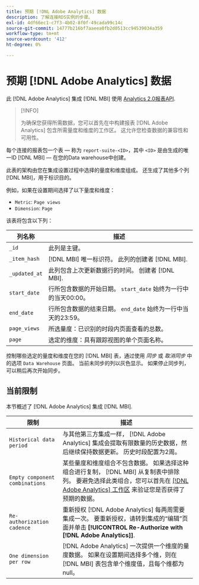 ```yaml
---
title: 预期 [!DNL Adobe Analytics] 数据
description: 了解连接RDS实例的步骤。
exl-id: 4df66ec1-c7f3-4b02-8f0f-49cada99c14c
source-git-commit: 14777b216bf7aaeea0fb2d0513cc94539034a359
workflow-type: tm+mt
source-wordcount: '412'
ht-degree: 0%

---
```


# 预期 [!DNL Adobe Analytics] 数据

此 [!DNL Adobe Analytics] 集成 [!DNL MBI] 使用 [Analytics 2.0报表API](https://developer.adobe.com/analytics-apis/docs/2.0/#!AdobeDocs/analytics-2.0-apis/master/README.md).

>[!INFO]
>
>为确保您获得所需数据，您可以首先在中构建报表 [!DNL Adobe Analytics] 包含所需量度和维度的工作区。 这允许您检查数据的兼容性和可用性。

每个连接的报表包一个表 — 称为 `report-suite-<ID>`，其中 `<ID>` 是由生成的唯一ID [!DNL MBI]  — 在您的Data warehouse中创建。

此表的架构由您在集成设置过程中选择的量度和维度组成。 还生成了其他多个列 [!DNL MBI]，用于标识目的。

例如，如果在设置期间选择了以下量度和维度：
- `Metric`: `Page views`
- `Dimension`: `Page`

该表将包含以下列：

| 列名称 | 描述 |
| --- | --- |
| `_id` | 此列是主键。 |
| `_item_hash` | [!DNL MBI] 唯一标识符。 此列的创建者 [!DNL MBI]. |
| `_updated_at` | 此列包含上次更新数据行的时间。 创建者 [!DNL MBI]. |
| `start_date` | 行所包含数据的开始日期。 `start_date` 始终为一行中的当天00:00。 |
| `end_date` | 行所包含数据的结束日期。 `end_date` 始终为一行中当天的23:59。 |
| `page_views` | 所选量度：已识别的时段内页面查看的总数。 |
| `page` | 选定的维度：具有跟踪视图的单个页面名称。 |

控制哪些选定的量度和维度在您的 [!DNL MBI] 表，通过使用 *同步* 或 *取消同步* 中的选项 `Data Warehouse` 页面。 当前未同步的列以灰色显示。 如果停止同步列，可以稍后再次开始同步。

## 当前限制

本节概述了 [!DNL Adobe Analytics] 集成 [!DNL MBI].

| 限制 | 描述 |
| --- | --- |
| `Historical data period` | 与其他第三方集成一样， [!DNL Adobe Analytics] 集成会提取有限数量的历史数据，然后继续保持数据更新。 历史时段配置为2周。 |
| `Empty component combinations` | 某些量度和维度组合不包含数据。 如果选择这种组合进行复制， [!DNL MBI] 从复制表中排除列。 要避免选择此类组合，您可以首先在 [[!DNL Adobe Analytics] 工作区](https://experienceleague.adobe.com/docs/analytics/analyze/analysis-workspace/home.html?lang=en) 来验证您是否获得了预期的数据。 |
| `Re-authorization cadence` | 重新授权 [!DNL Adobe Analytics] 每两周需要集成一次。 要重新授权，请转到集成的“编辑”页面并单击 **[!UICONTROL Re-Authorize with [!DNL Adobe Analytics]]**. |
| `One dimension per row` | [!DNL Adobe Analytics] 一次提供一个维度的量度数据。 如果在设置期间选择多个维，则在 [!DNL MBI] 表包含单个维度值，且每个维都为null。 |

